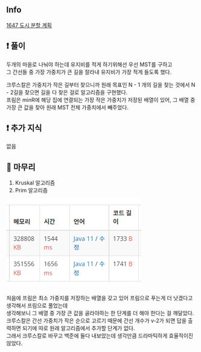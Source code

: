 ## Info

<a href="https://www.acmicpc.net/problem/1647" rel="nofollow">1647 도시 분할 계획</a>

## ❗ 풀이

두개의 마을로 나눠야 하는데 유지비를 적게 하기위해선 우선 MST를 구하고<br/>
그 간선들 중 가장 가중치가 큰 길을 잘라내 유지비가 가장 적게 들도록 했다.<br/>

크루스칼은 가중치가 작은 길부터 찾으니까 원래 목표인 N - 1 개의 길을 찾는 것에서 N - 2길을 찾으면 길을 다 찾은 걸로 알고리즘을 구현했다.<br/>
프림은 minR에 해당 집에 연결되는 가장 작은 가중치가 저장된 배열이 있어, 그 배열 중 가장 큰 값을 찾아 원래 MST 전체 가중치에서 빼주었다.<br/>

## ❗ 추가 지식

없음

## 🙂 마무리
1. Kruskal 알고리즘
2. Prim 알고리즘<br/>

![img.png](img.png)

처음에 프림은 최소 가중치를 저장하는 배열을 갖고 있어 프림으로 푸는게 더 낫겠다고 생각해서
프림으로 풀었는데 <br/>
생각해보니 그 배열 중 가장 큰 값을 골라야하는 한 단계를 더 해야 한다는 걸 깨달았다.<br/>
크루스칼은 간선 가중치가 작은 순으로 고르기 때문에 간선 개수가 v-2가 되면 답을 출력하면 되기에
따로 원래 알고리즘에서 추가할 단계가 없다.<br/>
그래서 크루스칼로 바꾸고 백준에 둘다 내보았는데 생각만큼 드라마틱하게 효율적이진 않았다.<br/>

